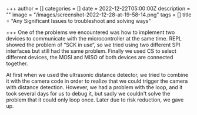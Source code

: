 +++
author = []
categories = []
date = 2022-12-22T05:00:00Z
description = ""
image = "/images/screenshot-2022-12-28-at-19-58-14.png"
tags = []
title = "Any Significant Issues to troubleshoot and solving ways"

+++
One of the problems we encountered was how to implement two devices to communicate with the microcontroller at the same time. REPL showed the problem of “SCK in use“, so we tried using two different SPI interfaces but still had the same problem. Finally we used CS to select different devices, the MOSI and MISO of both devices are connected together.

At first when we used the ultrasonic distance detector, we tried to combine it with the camera code in order to realize that we could trigger the camera with distance detection. However, we had a problem with the loop, and it took several days for us to debug it, but sadly we couldn't solve the problem that it could only loop once. Later due to risk reduction, we gave up.